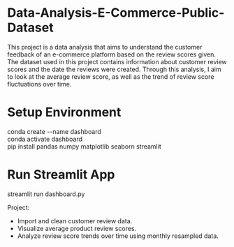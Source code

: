 # Data-Analysis-E-Commerce-Public-Dataset
This project is a data analysis that aims to understand the customer feedback of an e-commerce platform based on the review scores given. The dataset used in this project contains information about customer review scores and the date the reviews were created. Through this analysis, I aim to look at the average review score, as well as the trend of review score fluctuations over time.

# Setup Environment
conda create --name dashboard  
conda activate dashboard  
pip install pandas numpy matplotlib seaborn streamlit  

# Run Streamlit App
streamlit run dashboard.py

Project:
- Import and clean customer review data.
- Visualize average product review scores.
- Analyze review score trends over time using monthly resampled data.
